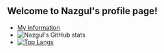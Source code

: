 ## Welcome to Nazgul's profile page!
- [My information](https://maniyasovan.wixsite.com/nazgulm)
- ![Nazgul's GitHub stats](https://github-readme-stats.vercel.app/api?username=NazgulM&hide=stars&theme=merko&show_icons=true)
- [![Top Langs](https://github-readme-stats.vercel.app/api/top-langs/?username=NazgulM)](https://github.com/NazgulM/github-readme-stats)
<!---
--->
